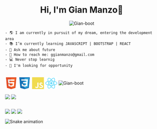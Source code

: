  <div align="center">
  <h1> Hi, I'm Gian Manzo👋 </h1> 
  <img align="start" alt="Gian-boot" height="300" width="300" src="https://i.imgur.com/9pFg0z0.png">
 </div>
  <div align="start">
    
    - 🌎 I am currently in pursuit of my dream, entering the development area             
    - 📚 I’m currently learning JAVASCRIPT | BOOTSTRAP | REACT
    - 🚀 Ask me about future
    - 📲 How to reach me: ggianmanzo@gmail.com
    - 💻 Never stop learnig
    - 👔 I'm looking for opportunity
  </div>
</div>

  <div  style="display: inline_block"><br>
      <img align="center" alt="Gian-HTML" height="40" width="40" src="https://raw.githubusercontent.com/devicons/devicon/master/icons/html5/html5-original.svg">
      <img align="center" alt="Gian-CSS" height="40" width="40" src="https://raw.githubusercontent.com/devicons/devicon/master/icons/css3/css3-original.svg">
      <img align="center" alt="Gian-Js" height="40" width="40" src="https://raw.githubusercontent.com/devicons/devicon/master/icons/javascript/javascript-plain.svg">
      <img align="center" alt="Gian-React" height="40" width="40" src="https://raw.githubusercontent.com/devicons/devicon/master/icons/react/react-original.svg">
      <img align="center" alt="Gian-boot" height="50" width="50" src="https://cdn.jsdelivr.net/gh/devicons/devicon/icons/bootstrap/bootstrap-original.svg">
  </div>
  <div align="start"><br>
  <img  height="140rem" src="https://github-readme-stats.vercel.app/api?username=GianManzo&show_icons=true&theme=aura&include_all_commits=true&count_private=true"/>
  <img  height="140rem" src="https://github-readme-stats.vercel.app/api/top-langs/?username=GianManzo&layout=compact&langs_count=7&theme=aura"/>
</div>
 
  ##
 
  <div> 
  <a href="https://instagram.com/gianmanzoo" target="_blank"><img src="https://img.shields.io/badge/-Instagram-%23E4405F?style=for-the-badge&logo=instagram&logoColor=white" target="_blank"></a>
  <a href = "mailto:ggianmanzo@gmail.com"><img src="https://img.shields.io/badge/-Gmail-%23333?style=for-the-badge&logo=gmail&logoColor=white" target="_blank"></a>
  <a href="https://www.linkedin.com/in/gian-manzo/" target="_blank"><img src="https://img.shields.io/badge/-LinkedIn-%230077B5?style=for-the-badge&logo=linkedin&logoColor=white" target="_blank"></a>
 
  ![Snake animation](https://github.com/GianManzo/GianManzo/blob/output/github-contribution-grid-snake.svg)
 
</div>
  

